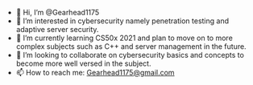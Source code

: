 - 👋 Hi, I’m @Gearhead1175
- 👀 I’m interested in cybersecurity namely penetration testing and adaptive server security.
- 🌱 I’m currently learning CS50x 2021 and plan to move on to more complex subjects such as C++ and server management in the future.
- 💞️ I’m looking to collaborate on cybersecurity basics and concepts to become more well versed in the subject.
- 📫 How to reach me: Gearhead1175@gmail.com

<!---
Gearhead1175/Gearhead1175 is a ✨ special ✨ repository because its `README.md` (this file) appears on your GitHub profile.
You can click the Preview link to take a look at your changes.
--->

